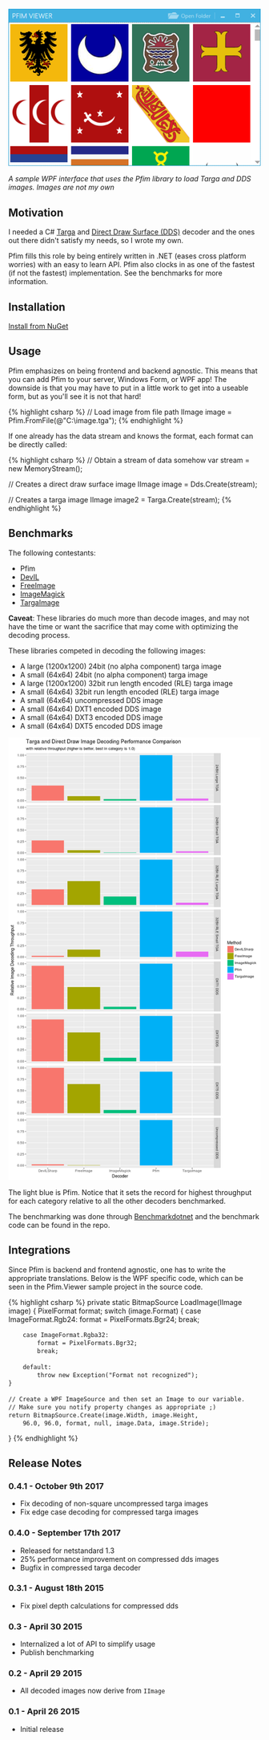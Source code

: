 [![Pfim-viewer](img/pfim-viewer.png)](img/pfim-viewer.png)

*A sample WPF interface that uses the Pfim library to load Targa and DDS images. Images are not my own*

## Motivation

I needed a C# [Targa](https://en.wikipedia.org/wiki/Truevision_TGA) and
[Direct Draw Surface (DDS)](https://en.wikipedia.org/wiki/DirectDraw_Surface)
decoder and the ones out there didn't satisfy my needs, so I wrote my own.

Pfim fills this role by being entirely written in .NET (eases cross platform
worries) with an easy to learn API. Pfim also clocks in as one of the fastest
(if not the fastest) implementation. See the benchmarks for more information.

## Installation

[Install from NuGet](http://www.nuget.org/packages/Pfim/)

## Usage

Pfim emphasizes on being frontend and backend agnostic. This means that you
can add Pfim to your server, Windows Form, or WPF app! The downside is that
you may have to put in a little work to get into a useable form, but as you'll
see it is not that hard!

{% highlight csharp %}
// Load image from file path
IImage image = Pfim.FromFile(@"C:\image.tga");
{% endhighlight %}

If one already has the data stream and knows the format, each format can be directly called:

{% highlight csharp %}
// Obtain a stream of data somehow
var stream = new MemoryStream();

// Creates a direct draw surface image
IImage image = Dds.Create(stream);

// Creates a targa image
IImage image2 = Targa.Create(stream);
{% endhighlight %}

## Benchmarks

The following contestants:

- Pfim
- [DevIL](http://openil.sourceforge.net/)
- [FreeImage](http://freeimage.sourceforge.net/)
- [ImageMagick](https://www.imagemagick.org/script/index.php)
- [TargaImage](https://www.codeproject.com/Articles/31702/NET-Targa-Image-Reader)

**Caveat**: These libraries do much more than decode images, and may not have the time or want the sacrifice that may come with optimizing the decoding process.

These libraries competed in decoding the following images:

- A large (1200x1200) 24bit (no alpha component) targa image
- A small (64x64) 24bit (no alpha component) targa image
- A large (1200x1200) 32bit run length encoded (RLE) targa image
- A small (64x64) 32bit run length encoded (RLE) targa image
- A small (64x64) uncompressed DDS image
- A small (64x64) DXT1 encoded DDS image
- A small (64x64) DXT3 encoded DDS image
- A small (64x64) DXT5 encoded DDS image

[![Pfim-benchmark1](img/benchmark.png)](img/benchmark.png)

The light blue is Pfim. Notice that it sets the record for highest throughput for each category relative to all the other decoders benchmarked.

The benchmarking was done through [Benchmarkdotnet](https://github.com/dotnet/BenchmarkDotNet) and the benchmark code can
be found in the repo.

## Integrations

Since Pfim is backend and frontend agnostic, one has to write the appropriate translations. Below is the WPF specific code, which can be seen in the Pfim.Viewer sample project in the source code.

{% highlight csharp %}
private static BitmapSource LoadImage(IImage image)
{
    PixelFormat format;
    switch (image.Format)
    {
        case ImageFormat.Rgb24:
            format = PixelFormats.Bgr24;
            break;

        case ImageFormat.Rgba32:
            format = PixelFormats.Bgr32;
            break;

        default:
            throw new Exception("Format not recognized");
    }

    // Create a WPF ImageSource and then set an Image to our variable.
    // Make sure you notify property changes as appropriate ;)
    return BitmapSource.Create(image.Width, image.Height,
        96.0, 96.0, format, null, image.Data, image.Stride);
}
{% endhighlight %}

## Release Notes

### 0.4.1 - October 9th 2017
* Fix decoding of non-square uncompressed targa images
* Fix edge case decoding for compressed targa images

### 0.4.0 - September 17th 2017
* Released for netstandard 1.3
* 25% performance improvement on compressed dds images
* Bugfix in compressed targa decoder

### 0.3.1 - August 18th 2015
* Fix pixel depth calculations for compressed dds

### 0.3 - April 30 2015
* Internalized a lot of API to simplify usage
* Publish benchmarking

### 0.2 - April 29 2015
* All decoded images now derive from `IImage`

### 0.1 - April 26 2015
* Initial release
